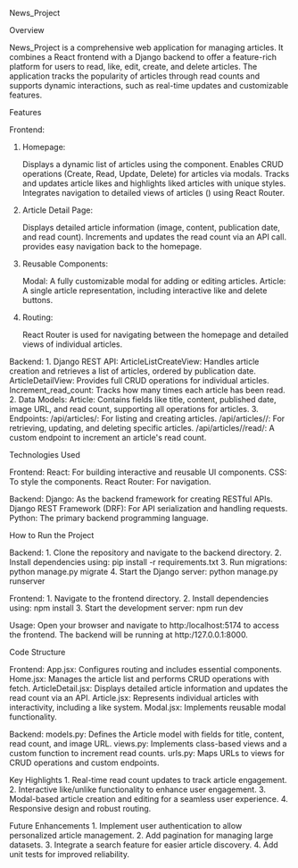 News_Project

Overview

News_Project is a comprehensive web application for managing articles. It combines a React frontend with a Django backend to offer a feature-rich platform for users to read, like, edit, create, and delete articles. The application tracks the popularity of articles through read counts and supports dynamic interactions, such as real-time updates and customizable features.

Features

Frontend:

1. Homepage: 
    
   Displays a dynamic list of articles using the  component.
   Enables CRUD operations (Create, Read, Update, Delete) for articles via modals.
   Tracks and updates article likes and highlights liked articles with unique styles.
   Integrates navigation to detailed views of articles () using React Router.
        
2. Article Detail Page:
    
   Displays detailed article information (image, content, publication date, and read count).
   Increments and updates the read count via an API call.
   provides easy navigation back to the homepage.
        
3. Reusable Components:
    
    Modal: A fully customizable modal for adding or editing articles.
    Article: A single article representation, including interactive like and delete buttons.
        
4. Routing:
    
   React Router is used for navigating between the homepage and detailed views of individual articles.

Backend:
    1. Django REST API:
        ArticleListCreateView: Handles article creation and retrieves a list of articles, ordered by publication date.
        ArticleDetailView: Provides full CRUD operations for individual articles.
        Increment_read_count: Tracks how many times each article has been read.
    2. Data Models:
        Article:  Contains fields like title, content, published date, image URL, and read count, supporting all operations for articles.
    3. Endpoints: 
        /api/articles/: For listing and creating articles.
        /api/articles/<id>/: For retrieving, updating, and deleting specific articles.
        /api/articles/<id>/read/: A custom endpoint to increment an article's read count.

Technologies Used

Frontend:
    React: For building interactive and reusable UI components.
    CSS: To style the components.
    React Router: For navigation.

Backend:
    Django: As the backend framework for creating RESTful APIs.
    Django REST Framework (DRF): For API serialization and handling requests.
    Python: The primary backend programming language.

How to Run the Project

Backend:
    1. Clone the repository and navigate to the backend directory.
    2. Install dependencies using:
        pip install -r requirements.txt
    3. Run migrations:
        python manage.py migrate
    4. Start the Django server:
        python manage.py runserver

Frontend:
    1. Navigate to the frontend directory.
    2. Install dependencies using:
        npm install
    3. Start the development server:
        npm run dev

Usage: 
    Open your browser and navigate to http:/localhost:5174 to access the frontend.
    The backend will be running at http:/127.0.0.1:8000.

Code Structure

Frontend:
    App.jsx:
        Configures routing and includes essential components.
    Home.jsx:
        Manages the article list and performs CRUD operations with fetch.
    ArticleDetail.jsx:
        Displays detailed article information and updates the read count via an API.
    Article.jsx:
        Represents individual articles with interactivity, including a like system.
    Modal.jsx:
        Implements reusable modal functionality.

Backend:
    models.py:
        Defines the Article model with fields for title, content, read count, and image URL.
    views.py:
        Implements class-based views and a custom function to increment read counts.
    urls.py:
        Maps URLs to views for CRUD operations and custom endpoints.

Key Highlights
    1. Real-time read count updates to track article engagement.
    2. Interactive like/unlike functionality to enhance user engagement.
    3. Modal-based article creation and editing for a seamless user experience.
    4. Responsive design and robust routing.

Future Enhancements
    1. Implement user authentication to allow personalized article management.
    2. Add pagination for managing large datasets.
    3. Integrate a search feature for easier article discovery.
    4. Add unit tests for improved reliability.








       





